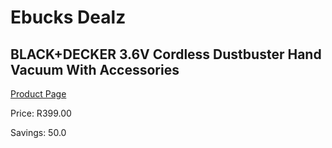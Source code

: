 
# Ebucks Dealz
## BLACK+DECKER 3.6V Cordless Dustbuster Hand Vacuum With Accessories
[Product Page](https://www.ebucks.com/web/shop/productSelected.do?prodId=1010933996&catId=998409624)

Price: R399.00

Savings: 50.0


	